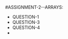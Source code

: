 #ASSIGNMENT-2--ARRAYS:
<ul>
  <li>QUESTION-1</li>
  <li>QUESTION-3</li>
  <li>QUESTION-4</li>
  <li></li>
</ul>
